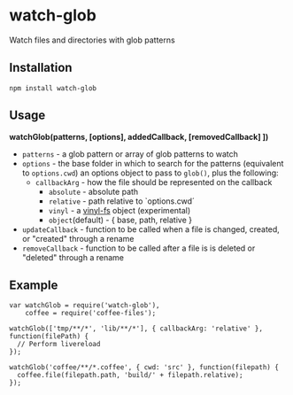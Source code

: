# watch-glob

Watch files and directories with glob patterns

## Installation

    npm install watch-glob

## Usage

**watchGlob(patterns, [options], addedCallback, [removedCallback] ])**

* `patterns` - a glob pattern or array of glob patterns to watch
* `options` - the base folder in which to search for the patterns (equivalent to `options.cwd`) an options object to pass to `glob()`, plus the following:
  * `callbackArg` - how the file should be represented on the callback
    * `absolute` - absolute path
    * `relative` - path relative to `options.cwd´
    * `vinyl` - a [vinyl-fs](https://github.com/wearefractal/vinyl-fs) object (experimental)
    * `object`(default) - { base, path, relative }
* `updateCallback` - function to be called when a file is changed, created, or "created" through a rename
* `removeCallback` - function to be called after a file is is deleted or "deleted" through a rename


## Example

    var watchGlob = require('watch-glob'),
        coffee = require('coffee-files');

    watchGlob(['tmp/**/*', 'lib/**/*'], { callbackArg: 'relative' }, function(filePath) {
      // Perform livereload
    });

    watchGlob('coffee/**/*.coffee', { cwd: 'src' }, function(filepath) {
      coffee.file(filepath.path, 'build/' + filepath.relative);
    });



